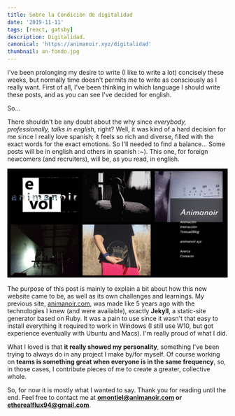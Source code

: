 ```yaml
---
title: Sobre la Condición de digitalidad
date: '2019-11-11'
tags: [react, gatsby]
description: Digitalidad.
canonical: 'https://animanoir.xyz/digitalidad'
thumbnail: an-fondo.jpg
---
```


<style>
  .img{
    margin: 2rem 0;
    height: 500px;

  }
</style>

I've been prolonging my desire to write (I like to write a lot) concisely these weeks, but normally time doesn't permits me to write as consciously as I really want. First of all, I've been thinking in which language I should write these posts, and as you can see I've decided for english.

So...

There shouldn't be any doubt about the why since _everybody, professionally, talks in english_, right? Well, it was kind of a hard decision for me since I really love spanish; it feels so rich and diverse, filled with the exact words for the exact emotions. So I'll needed to find a balance... Some posts will be in english and others in spanish :~). This one, for foreign newcomers (and recruiters), will be, as you read, in english.

![Animanoir Logo](./anim1.jpg)

The purpose of this post is mainly to explain a bit about how this new website came to be, as well as its own challenges and learnings. My previous site, [animanoir.com](https://animanoir.com), was made like 5 years ago with the technologies I knew (and were available), exactly **Jekyll**, a static-site generator based on Ruby. It was a pain to use since it wasn't that easy to install everything it required to work in Windows (I still use W10, but got experience eventually with Ubuntu and Macs). I'm really proud of what I did.

What I loved is that **it really showed my personality**, something I've been trying to always do in any project I make by/for myself. Of course working on **teams is something great when everyone is in the same frequency**, so, in those cases, I contribute pieces of me to create a greater, collective whole.

So, for now it is mostly what I wanted to say. Thank you for reading until the end. Feel free to contact me at **omontiel@animanoir.com or etherealflux94@gmail.com**.
